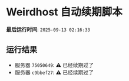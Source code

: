 # Weirdhost 自动续期脚本

**最后运行时间**: `2025-09-13 02:16:33`

## 运行结果

- 服务器 `75050649`: ⚠️ 已经续期过了
- 服务器 `c9bbef27`: ⚠️ 已经续期过了
